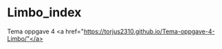 # Limbo_index
 Tema oppgave 4
                                <a href="https://torjus2310.github.io/Tema-oppgave-4-Limbo/"</a>
